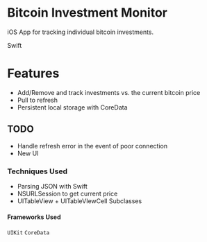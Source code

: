 # Bitcoin Investment Monitor

iOS App for tracking individual bitcoin investments.

Swift

# Features
* Add/Remove and track investments vs. the current bitcoin price
* Pull to refresh
* Persistent local storage with CoreData

## TODO
* Handle refresh error in the event of poor connection
* New UI

### Techniques Used
* Parsing JSON with Swift
* NSURLSession to get current price
* UITableView + UITableVIewCell Subclasses

#### Frameworks Used
`UIKit`
`CoreData`
